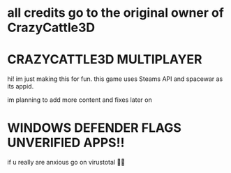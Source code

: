 # all credits go to the original owner of CrazyCattle3D

# CRAZYCATTLE3D MULTIPLAYER

hi! im just making this for fun. this game uses Steams API and spacewar as its appid.

im planning to add more content and fixes later on


# WINDOWS DEFENDER FLAGS UNVERIFIED APPS!!
if u really are anxious go on virustotal 🤷‍♂️
